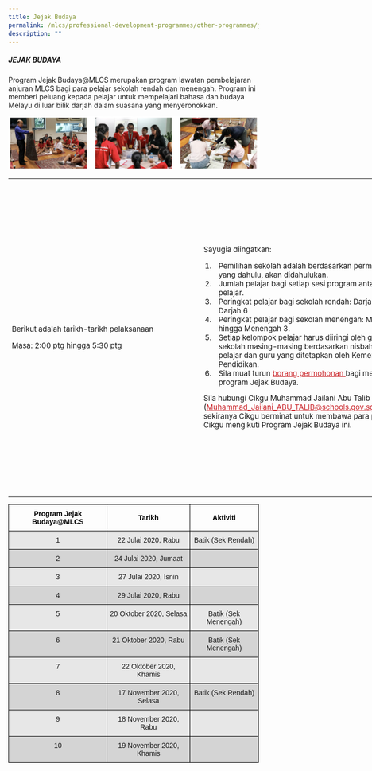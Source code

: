 ```yaml
---
title: Jejak Budaya
permalink: /mlcs/professional-development-programmes/other-programmes/jejak-budaya/
description: ""
---
```

##### JEJAK BUDAYA

Program Jejak Budaya@MLCS merupakan program lawatan pembelajaran anjuran MLCS bagi para pelajar sekolah rendah dan menengah. Program ini memberi peluang kepada pelajar untuk mempelajari bahasa dan budaya Melayu di luar bilik darjah dalam suasana yang menyeronokkan.

![Jejak Budaya](/images/Jejak%20Budaya.jpg)

<table style="box-sizing: border-box; width: 821px;"><tbody style="box-sizing: border-box;"><tr style="box-sizing: border-box; height: 639.5px;"><td style="box-sizing: border-box; width: 386px;"><p style="box-sizing: border-box; font-size: 1.0625em;">Berikut adalah tarikh-tarikh pelaksanaan</p><span style="box-sizing: border-box; color: rgb(255, 0, 0);"></span><span style="box-sizing: border-box; color: rgb(255, 0, 0);"></span><span style="box-sizing: border-box; color: rgb(255, 0, 0);"><strong style="box-sizing: border-box; font-weight: 600; color: rgb(255, 0, 0);"></strong></span><p style="box-sizing: border-box; font-size: 1.0625em;"><span style="box-sizing: border-box; color: rgb(255, 0, 0);"></span><strong style="box-sizing: border-box; font-weight: 600; color: rgb(255, 0, 0);"></strong></p><p style="box-sizing: border-box; font-size: 1.0625em;">Masa: 2:00 ptg hingga 5:30 ptg</p></td><td style="box-sizing: border-box; width: 430.805px;"><p style="box-sizing: border-box; font-size: 1.0625em;">&nbsp;</p><p style="box-sizing: border-box; font-size: 1.0625em;">Sayugia diingatkan:</p><ol style="box-sizing: border-box; padding-left: 20px; font-size: 1.0625em;"><li style="box-sizing: border-box; padding-left: 10px;">Pemilihan sekolah adalah berdasarkan permohonan yang dahulu, akan didahulukan.</li><li style="box-sizing: border-box; padding-left: 10px;">Jumlah pelajar bagi setiap sesi program antara 30-40 pelajar.</li><li style="box-sizing: border-box; padding-left: 10px;">Peringkat pelajar bagi sekolah rendah: Darjah 4 hingga Darjah 6</li><li style="box-sizing: border-box; padding-left: 10px;">Peringkat pelajar bagi sekolah menengah: Menengah 1 hingga Menengah 3.</li><li style="box-sizing: border-box; padding-left: 10px;">Setiap kelompok pelajar harus diiringi oleh guru sekolah masing-masing berdasarkan nisbah jumlah pelajar dan guru yang ditetapkan oleh Kementerian Pendidikan.</li><li style="box-sizing: border-box; padding-left: 10px;">Sila muat turun&nbsp;<a href="/files/jejak-budaya-application-form.pdf" target="_blank" title="borang permohonan" style="box-sizing: border-box; background-color: transparent; color: rgb(202, 33, 38);">borang permohonan</a><a href="/files/jejak-budaya-application-form.pdf" target="_blank" title="Borang permohonan" style="box-sizing: border-box; background-color: transparent; color: rgb(202, 33, 38);">&nbsp;</a>bagi mengikuti program Jejak Budaya.</li></ol><p style="box-sizing: border-box; font-size: 1.0625em;">Sila hubungi Cikgu Muhammad Jailani Abu Talib (<a href="mailto:Muhammad_Jailani_ABU_TALIB@schools.gov.sg" style="box-sizing: border-box; background-color: transparent; color: rgb(202, 33, 38);">Muhammad_Jailani_ABU_TALIB@schools.gov.sg</a>) sekiranya Cikgu berminat untuk membawa para pelajar Cikgu mengikuti Program Jejak Budaya ini.&nbsp;</p><p style="box-sizing: border-box; font-size: 1.0625em;"><br style="box-sizing: border-box; color: rgb(0, 0, 0); font-family: Hind, Arial, Helvetica, sans-serif; font-size: 17px; font-style: normal; font-variant-ligatures: normal; font-variant-caps: normal; font-weight: 400; letter-spacing: normal; orphans: 2; text-align: start; text-indent: 0px; text-transform: none; white-space: normal; widows: 2; word-spacing: 0px; -webkit-text-stroke-width: 0px; background-color: rgb(255, 255, 255); text-decoration-thickness: initial; text-decoration-style: initial; text-decoration-color: initial;"></p></td></tr></tbody></table>

<style type="text/css">
.tg  {border-collapse:collapse;border-spacing:0;}
.tg td{border-color:black;border-style:solid;border-width:1px;font-family:Arial, sans-serif;font-size:14px;
  overflow:hidden;padding:10px 5px;word-break:normal;}
.tg th{border-color:black;border-style:solid;border-width:1px;font-family:Arial, sans-serif;font-size:14px;
  font-weight:normal;overflow:hidden;padding:10px 5px;word-break:normal;}
.tg .tg-ag2m{background-color:#E7E7E7;text-align:left;vertical-align:top}
.tg .tg-c4ze{color:#000000;font-weight:bold;text-align:center;vertical-align:middle}
.tg .tg-b8q8{background-color:#E7E7E7;text-align:center;vertical-align:top}
.tg .tg-tsui{background-color:#D4D4D4;text-align:center;vertical-align:top}
.tg .tg-rfng{background-color:#D4D4D4;text-align:left;vertical-align:top}
</style>
<table class="tg">
<thead>
  <tr>
    <th class="tg-c4ze"><span style="font-weight:600">Program Jejak Budaya@MLCS</span></th>
    <th class="tg-c4ze"><span style="font-weight:600">Tarikh</span></th>
    <th class="tg-c4ze"><span style="font-weight:600">Aktiviti</span></th>
  </tr>
</thead>
<tbody>
  <tr>
    <td class="tg-b8q8">1</td>
    <td class="tg-b8q8">22 Julai 2020, Rabu</td>
    <td class="tg-b8q8">Batik (Sek Rendah)</td>
  </tr>
  <tr>
    <td class="tg-tsui">2</td>
    <td class="tg-tsui">24 Julai 2020, Jumaat</td>
    <td class="tg-rfng"></td>
  </tr>
  <tr>
    <td class="tg-b8q8">3</td>
    <td class="tg-b8q8">27 Julai 2020, Isnin</td>
    <td class="tg-ag2m"></td>
  </tr>
  <tr>
    <td class="tg-tsui">4</td>
    <td class="tg-tsui">29 Julai 2020, Rabu</td>
    <td class="tg-rfng"></td>
  </tr>
  <tr>
    <td class="tg-b8q8">5</td>
    <td class="tg-b8q8">20 Oktober 2020, Selasa</td>
    <td class="tg-b8q8">Batik (Sek Menengah)</td>
  </tr>
  <tr>
    <td class="tg-tsui">6</td>
    <td class="tg-tsui">21 Oktober 2020, Rabu</td>
    <td class="tg-tsui">Batik (Sek Menengah)</td>
  </tr>
  <tr>
    <td class="tg-b8q8">7</td>
    <td class="tg-b8q8">22 Oktober 2020, Khamis</td>
    <td class="tg-ag2m"></td>
  </tr>
  <tr>
    <td class="tg-tsui">8</td>
    <td class="tg-tsui">17 November 2020, Selasa</td>
    <td class="tg-tsui">Batik (Sek Rendah)</td>
  </tr>
  <tr>
    <td class="tg-b8q8">9</td>
    <td class="tg-b8q8">18 November 2020, Rabu</td>
    <td class="tg-ag2m"></td>
  </tr>
  <tr>
    <td class="tg-tsui">10</td>
    <td class="tg-tsui">19 November 2020, Khamis</td>
    <td class="tg-rfng"></td>
  </tr>
</tbody>
</table>
